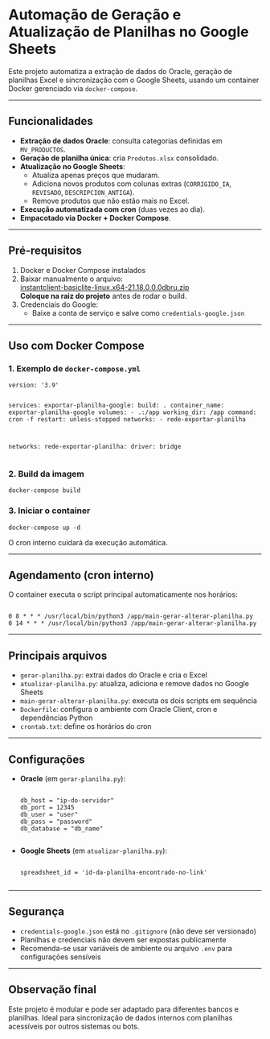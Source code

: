 <h1>Automação de Geração e Atualização de Planilhas no Google Sheets</h1>

<p>Este projeto automatiza a extração de dados do Oracle, geração de planilhas Excel e sincronização com o Google Sheets, usando um container Docker gerenciado via <code>docker-compose</code>.</p>

<hr>

<h2>Funcionalidades</h2>
<ul>
  <li><strong>Extração de dados Oracle</strong>: consulta categorias definidas em <code>MV_PRODUCTOS</code>.</li>
  <li><strong>Geração de planilha única</strong>: cria <code>Produtos.xlsx</code> consolidado.</li>
  <li><strong>Atualização no Google Sheets</strong>:
    <ul>
      <li>Atualiza apenas preços que mudaram.</li>
      <li>Adiciona novos produtos com colunas extras (<code>CORRIGIDO_IA</code>, <code>REVISADO</code>, <code>DESCRIPCION_ANTIGA</code>).</li>
      <li>Remove produtos que não estão mais no Excel.</li>
    </ul>
  </li>
  <li><strong>Execução automatizada com cron</strong> (duas vezes ao dia).</li>
  <li><strong>Empacotado via Docker + Docker Compose</strong>.</li>
</ul>

<hr>

<h2>Pré-requisitos</h2>
<ol>
  <li>Docker e Docker Compose instalados</li>
  <li>Baixar manualmente o arquivo:
    <br>
    <a href="https://www.oracle.com/database/technologies/instant-client/linux-x86-64-downloads.html">
    instantclient-basiclite-linux.x64-21.18.0.0.0dbru.zip</a><br>
    <strong>Coloque na raiz do projeto</strong> antes de rodar o build.
  </li>
  <li>Credenciais do Google:
    <ul>
      <li>Baixe a conta de serviço e salve como <code>credentials-google.json</code></li>
    </ul>
  </li>
</ol>

<hr>

<h2>Uso com Docker Compose</h2>

<h3>1. Exemplo de <code>docker-compose.yml</code></h3>
<pre><code>version: '3.9'

services:
  exportar-planilha-google:
    build: .
    container_name: exportar-planilha-google
    volumes:
      - .:/app
    working_dir: /app
    command: cron -f
    restart: unless-stopped
    networks:
      - rede-exportar-planilha

networks:
  rede-exportar-planilha:
    driver: bridge
</code></pre>

<h3>2. Build da imagem</h3>
<pre><code>docker-compose build</code></pre>

<h3>3. Iniciar o container</h3>
<pre><code>docker-compose up -d</code></pre>

<p>O cron interno cuidará da execução automática.</p>

<hr>

<h2>Agendamento (cron interno)</h2>
<p>O container executa o script principal automaticamente nos horários:</p>
<pre><code>
0 8 * * * /usr/local/bin/python3 /app/main-gerar-alterar-planilha.py
0 14 * * * /usr/local/bin/python3 /app/main-gerar-alterar-planilha.py
</code></pre>

<hr>

<h2>Principais arquivos</h2>
<ul>
  <li><code>gerar-planilha.py</code>: extrai dados do Oracle e cria o Excel</li>
  <li><code>atualizar-planilha.py</code>: atualiza, adiciona e remove dados no Google Sheets</li>
  <li><code>main-gerar-alterar-planilha.py</code>: executa os dois scripts em sequência</li>
  <li><code>Dockerfile</code>: configura o ambiente com Oracle Client, cron e dependências Python</li>
  <li><code>crontab.txt</code>: define os horários do cron</li>
</ul>

<hr>

<h2>Configurações</h2>
<ul>
  <li><strong>Oracle</strong> (em <code>gerar-planilha.py</code>):
    <pre><code>
db_host = "ip-do-servidor"
db_port = 12345
db_user = "user"
db_pass = "password"
db_database = "db_name"
    </code></pre>
  </li>
  <li><strong>Google Sheets</strong> (em <code>atualizar-planilha.py</code>):
    <pre><code>
spreadsheet_id = 'id-da-planilha-encontrado-no-link'
    </code></pre>
  </li>
</ul>

<hr>

<h2>Segurança</h2>
<ul>
  <li><code>credentials-google.json</code> está no <code>.gitignore</code> (não deve ser versionado)</li>
  <li>Planilhas e credenciais não devem ser expostas publicamente</li>
  <li>Recomenda-se usar variáveis de ambiente ou arquivo <code>.env</code> para configurações sensíveis</li>
</ul>

<hr>

<h2>Observação final</h2>
<p>Este projeto é modular e pode ser adaptado para diferentes bancos e planilhas. Ideal para sincronização de dados internos com planilhas acessíveis por outros sistemas ou bots.</p>
